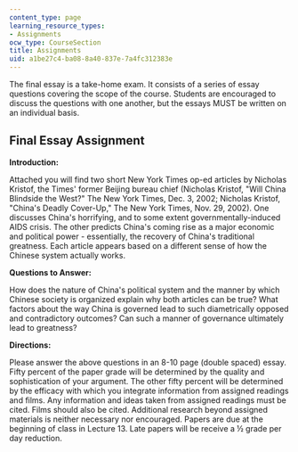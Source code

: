 ```yaml
---
content_type: page
learning_resource_types:
- Assignments
ocw_type: CourseSection
title: Assignments
uid: a1be27c4-ba08-8a40-837e-7a4fc312383e
---
```


The final essay is a take-home exam. It consists of a series of essay questions covering the scope of the course. Students are encouraged to discuss the questions with one another, but the essays MUST be written on an individual basis.

Final Essay Assignment
----------------------

**Introduction:**

Attached you will find two short New York Times op-ed articles by Nicholas Kristof, the Times' former Beijing bureau chief (Nicholas Kristof, "Will China Blindside the West?" The New York Times, Dec. 3, 2002; Nicholas Kristof, "China's Deadly Cover-Up," The New York Times, Nov. 29, 2002). One discusses China's horrifying, and to some extent governmentally-induced AIDS crisis. The other predicts China's coming rise as a major economic and political power - essentially, the recovery of China's traditional greatness. Each article appears based on a different sense of how the Chinese system actually works.

**Questions to Answer:**

How does the nature of China's political system and the manner by which Chinese society is organized explain why both articles can be true? What factors about the way China is governed lead to such diametrically opposed and contradictory outcomes? Can such a manner of governance ultimately lead to greatness?

**Directions:**

Please answer the above questions in an 8-10 page (double spaced) essay. Fifty percent of the paper grade will be determined by the quality and sophistication of your argument. The other fifty percent will be determined by the efficacy with which you integrate information from assigned readings and films. Any information and ideas taken from assigned readings must be cited. Films should also be cited. Additional research beyond assigned materials is neither necessary nor encouraged. Papers are due at the beginning of class in Lecture 13. Late papers will be receive a ½ grade per day reduction.